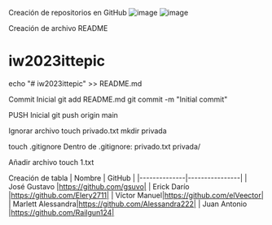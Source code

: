 ﻿Creación de repositorios en GitHub
![image](https://github.com/DarkMartin18/iw2023ittepic/assets/102496264/0cded0f8-7d55-47b5-81c0-e02c0b19b9dd)
![image](https://github.com/DarkMartin18/iw2023ittepic/assets/102496264/b2c3662c-c90c-4a5d-984b-61ccbd86b301)

Creación de archivo README
# iw2023ittepic
echo "# iw2023ittepic" >> README.md

Commit Inicial
git add README.md
git commit -m "Initial commit"

PUSH Inicial
git push origin main

Ignorar archivo
touch privado.txt
mkdir privada

touch .gitignore
Dentro de .gitignore:
privado.txt
privada/

Añadir archivo
touch 1.txt

Creación de tabla
| Nombre       | GitHub         |
|--------------|----------------|
| José Gustavo |https://github.com/gsuvo|
| Erick Darío  |https://github.com/Elery2711|
| Víctor Manuel|https://github.com/elVeector|
| Marlett Alessandra|https://github.com/Alessandra222|
| Juan Antonio |https://github.com/Railgun124|


